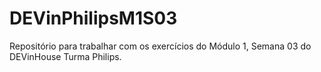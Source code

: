 # DEVinPhilipsM1S03
 Repositório para trabalhar com os exercícios do Módulo 1, Semana 03 do DEVinHouse Turma Philips.
